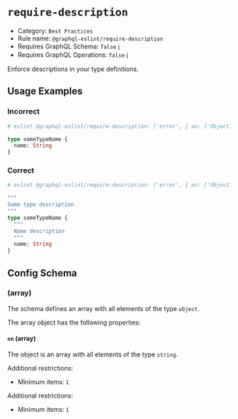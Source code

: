 # `require-description`

- Category: `Best Practices`
- Rule name: `@graphql-eslint/require-description`
- Requires GraphQL Schema: `false` [ℹ️](../../README.md#extended-linting-rules-with-graphql-schema)
- Requires GraphQL Operations: `false` [ℹ️](../../README.md#extended-linting-rules-with-siblings-operations)

Enforce descriptions in your type definitions.

## Usage Examples

### Incorrect

```graphql
# eslint @graphql-eslint/require-description: ['error', { on: ['ObjectTypeDefinition', 'FieldDefinition'] }]

type someTypeName {
  name: String
}
```

### Correct

```graphql
# eslint @graphql-eslint/require-description: ['error', { on: ['ObjectTypeDefinition', 'FieldDefinition'] }]

"""
Some type description
"""
type someTypeName {
  """
  Name description
  """
  name: String
}
```

## Config Schema

### (array)

The schema defines an array with all elements of the type `object`.

The array object has the following properties:

#### `on` (array)

The object is an array with all elements of the type `string`.

Additional restrictions:

* Minimum items: `1`

Additional restrictions:

* Minimum items: `1`